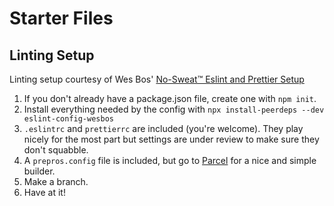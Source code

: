 # Starter Files

## Linting Setup

Linting setup courtesy of Wes Bos' [No-Sweat™ Eslint and Prettier Setup](<https://github.com/wesbos/eslint-config-wesbos#no-sweat-eslint-and-prettier-setup>)

1. If you don't already have a package.json file, create one with `npm init`.
2. Install everything needed by the config with `npx install-peerdeps --dev eslint-config-wesbos`
3. `.eslintrc` and `prettierrc` are included (you're welcome). They play nicely for the most part but settings are under review to make sure they don't squabble.
4. A `prepros.config` file is included, but go to [Parcel](https://parceljs.org/getting-started/webapp/) for a nice and simple builder.
5. Make a branch.
6. Have at it!
